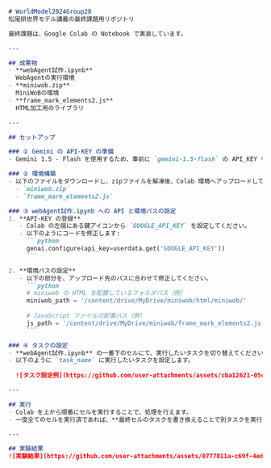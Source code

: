```markdown
# WorldModel2024Group28
松尾研世界モデル講義の最終課題用リポジトリ

最終課題は、Google Colab の Notebook で実装しています。

---

## 成果物
- **webAgent試作.ipynb**  
  WebAgentの実行環境  
- **miniwob.zip**  
  MiniWoBの環境  
- **frame_mark_elements2.js**  
  HTML加工用のライブラリ  

---

## セットアップ

### ① Gemini の API-KEY の準備
- Gemini 1.5 - Flash を使用するため、事前に `gemini-1.5-flash` の API_KEY を準備してください。

### ② 環境構築
- 以下のファイルをダウンロードし、zipファイルを解凍後、Colab 環境へアップロードしてください。
  - `miniwob.zip`
  - `frame_mark_elements2.js`

### ③ webAgent試作.ipynb への API と環境パスの設定
1. **API-KEY の登録**  
   - Colab の左端にある鍵アイコンから `GOOGLE_API_KEY` を設定してください。
   - 以下のようにコードを修正します:
     ```python
     genai.configure(api_key=userdata.get('GOOGLE_API_KEY'))
     ```

2. **環境パスの設定**  
   - 以下の部分を、アップロード先のパスに合わせて修正してください。
     ```python
     # miniwob の HTML を配置しているフォルダパス（例）
     miniwob_path = '/content/drive/MyDrive/miniwob/html/miniwob/'
     
     # JavaScript ファイルの配置パス（例）
     js_path = '/content/drive/MyDrive/miniwob/frame_mark_elements2.js'
     ```

### ④ タスクの設定
- **webAgent試作.ipynb** の一番下のセルにて、実行したいタスクを切り替えてください。
- 以下のように `task_name` に実行したいタスクを設定します。
  
  ![タスク設定例](https://github.com/user-attachments/assets/cba12621-05c2-46e8-acec-2f00926bde67)

---

## 実行
- Colab を上から順番にセルを実行することで、処理を行えます。
- 一度全てのセルを実行済であれば、**最終セルのタスクを書き換えることで別タスクを実行可能**です。

---

## 実験結果
![実験結果](https://github.com/user-attachments/assets/0777011a-c69f-4ed0-a72e-2d92c99bf882)
```
